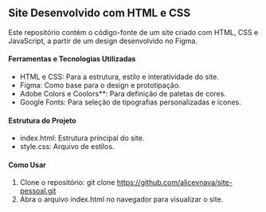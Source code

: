 ## Site Desenvolvido com HTML e CSS 

Este repositório contém o código-fonte de um site criado com HTML, CSS e JavaScript, a partir de um design desenvolvido no Figma.

#### Ferramentas e Tecnologias Utilizadas

- HTML e CSS: Para a estrutura, estilo e interatividade do site.
- Figma: Como base para o design e prototipação.
- Adobe Colors e Coolors**: Para definição de paletas de cores.
- Google Fonts: Para seleção de tipografias personalizadas e ícones.

#### Estrutura do Projeto

- index.html: Estrutura principal do site.
- style.css: Arquivo de estilos.

#### Como Usar

1) Clone o repositório: git clone https://github.com/alicevnava/site-pessoal.git
2) Abra o arquivo index.html no navegador para visualizar o site.
